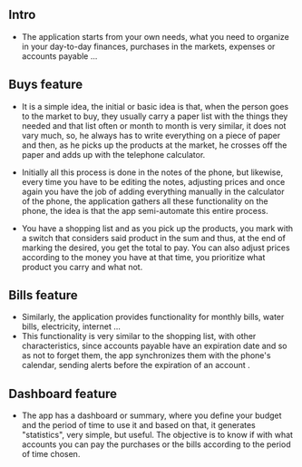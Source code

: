 ## Intro

   * The application starts from your own needs, what you need to organize in your day-to-day finances, purchases in the markets, expenses or accounts payable ...
   
## Buys feature

   * It is a simple idea, the initial or basic idea is that, when the person goes to the market to buy, they usually carry a paper list with the things they needed and that list often or month to month is very similar, it does not vary much, so, he always has to write everything on a piece of paper and then, as he picks up the products at the market, he crosses off the paper and adds up with the telephone calculator.

   * Initially all this process is done in the notes of the phone, but likewise, every time you have to be editing the notes, adjusting prices and once again you have the job of adding everything manually in the calculator of the phone, the application gathers all these functionality on the phone, the idea is that the app semi-automate this entire process.

   * You have a shopping list and as you pick up the products, you mark with a switch that considers said product in the sum and thus, at the end of marking the desired, you get the total to pay. You can also adjust prices according to the money you have at that time, you prioritize what product you carry and what not.

## Bills feature

   * Similarly, the application provides functionality for monthly bills, water bills, electricity, internet ...
   * This functionality is very similar to the shopping list, with other characteristics, since accounts payable have an expiration date and so as not to forget them, the app synchronizes them with the phone's calendar, sending alerts before the expiration of an account .
   
## Dashboard feature

   * The app has a dashboard or summary, where you define your budget and the period of time to use it and based on that, it generates "statistics", very simple, but useful. The objective is to know if with what accounts you can pay the purchases or the bills according to the period of time chosen.

